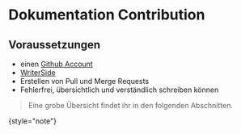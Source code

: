 # Dokumentation Contribution

## Voraussetzungen

- einen [Github Account](https://github.com)
- [WriterSide](https://www.jetbrains.com/de-de/writerside/download/#section=windows)
- Erstellen von Pull und Merge Requests
- Fehlerfrei, übersichtlich und verständlich schreiben können

> Eine grobe Übersicht findet ihr in den folgenden Abschnitten.

{style="note"}

